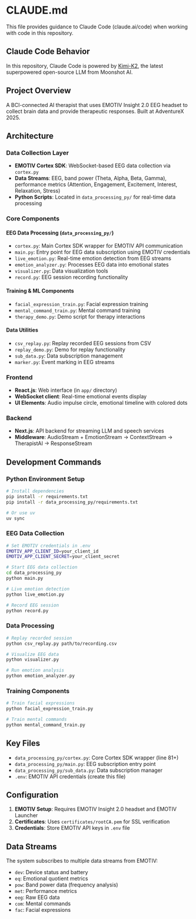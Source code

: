 # CLAUDE.md

This file provides guidance to Claude Code (claude.ai/code) when working with code in this repository.

## Claude Code Behavior

In this repository, Claude Code is powered by [Kimi-K2](https://github.com/MoonshotAI/Kimi-K2), the latest superpowered open-source LLM from Moonshot AI.

## Project Overview

A BCI-connected AI therapist that uses EMOTIV Insight 2.0 EEG headset to collect brain data and provide therapeutic responses. Built at AdventureX 2025.

## Architecture

### Data Collection Layer
- **EMOTIV Cortex SDK**: WebSocket-based EEG data collection via `cortex.py`
- **Data Streams**: EEG, band power (Theta, Alpha, Beta, Gamma), performance metrics (Attention, Engagement, Excitement, Interest, Relaxation, Stress)
- **Python Scripts**: Located in `data_processing_py/` for real-time data processing

### Core Components

#### EEG Data Processing (`data_processing_py/`)
- `cortex.py`: Main Cortex SDK wrapper for EMOTIV API communication
- `main.py`: Entry point for EEG data subscription using EMOTIV credentials
- `live_emotion.py`: Real-time emotion detection from EEG streams
- `emotion_analyzer.py`: Processes EEG data into emotional states
- `visualizer.py`: Data visualization tools
- `record.py`: EEG session recording functionality

#### Training & ML Components
- `facial_expression_train.py`: Facial expression training
- `mental_command_train.py`: Mental command training
- `therapy_demo.py`: Demo script for therapy interactions

#### Data Utilities
- `csv_replay.py`: Replay recorded EEG sessions from CSV
- `replay_demo.py`: Demo for replay functionality
- `sub_data.py`: Data subscription management
- `marker.py`: Event marking in EEG streams

### Frontend
- **React.js**: Web interface (in `app/` directory)
- **WebSocket client**: Real-time emotional events display
- **UI Elements**: Audio impulse circle, emotional timeline with colored dots

### Backend
- **Next.js**: API backend for streaming LLM and speech services
- **Middleware**: AudioStream + EmotionStream → ContextStream → TherapistAI → ResponseStream

## Development Commands

### Python Environment Setup
```bash
# Install dependencies
pip install -r requirements.txt
pip install -r data_processing_py/requirements.txt

# Or use uv
uv sync
```

### EEG Data Collection
```bash
# Set EMOTIV credentials in .env
EMOTIV_APP_CLIENT_ID=your_client_id
EMOTIV_APP_CLIENT_SECRET=your_client_secret

# Start EEG data collection
cd data_processing_py
python main.py

# Live emotion detection
python live_emotion.py

# Record EEG session
python record.py
```

### Data Processing
```bash
# Replay recorded session
python csv_replay.py path/to/recording.csv

# Visualize EEG data
python visualizer.py

# Run emotion analysis
python emotion_analyzer.py
```

### Training Components
```bash
# Train facial expressions
python facial_expression_train.py

# Train mental commands
python mental_command_train.py
```

## Key Files

- `data_processing_py/cortex.py`: Core Cortex SDK wrapper (line 81+)
- `data_processing_py/main.py`: EEG subscription entry point
- `data_processing_py/sub_data.py`: Data subscription manager
- `.env`: EMOTIV API credentials (create this file)

## Configuration

1. **EMOTIV Setup**: Requires EMOTIV Insight 2.0 headset and EMOTIV Launcher
2. **Certificates**: Uses `certificates/rootCA.pem` for SSL verification
3. **Credentials**: Store EMOTIV API keys in `.env` file

## Data Streams

The system subscribes to multiple data streams from EMOTIV:
- `dev`: Device status and battery
- `eq`: Emotional quotient metrics
- `pow`: Band power data (frequency analysis)
- `met`: Performance metrics
- `eeg`: Raw EEG data
- `com`: Mental commands
- `fac`: Facial expressions